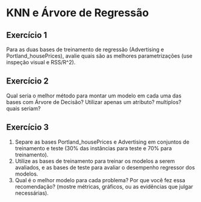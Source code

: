 # KNN e Árvore de Regressão

## Exercício 1

Para as duas bases de treinamento de regressão (Advertising e Portland_housePrices), avalie quais são as melhores parametrizações (use inspeção visual e RSS/R^2).

## Exercício 2

Qual seria o melhor método para montar um modelo em cada uma das bases com Árvore de Decisão?
Utilizar apenas um atributo? multiplos? quais seriam?

## Exercício 3

1. Separe as bases Portland_housePrices e Advertising em conjuntos de treinamento e teste (30% das instâncias para teste e 70% para treinamento).
1. Utilize as bases de treinamento para treinar os modelos a serem avaliados, e as bases de teste para avaliar o desempenho regressor dos modelos.
1. Qual é o melhor modelo para cada problema? Por que você fez essa recomendação? (mostre métricas, gráficos, ou as evidências que julgar necessárias).

